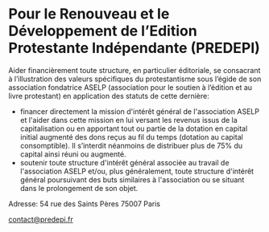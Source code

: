 # Pour le Renouveau et le Développement de l’Edition Protestante Indépendante (PREDEPI)

Aider financièrement toute structure, en particulier éditoriale, se consacrant à l’illustration des valeurs spécifiques du protestantisme sous l’égide de son association fondatrice ASELP (association pour le soutien à l’édition et au livre protestant) en application des statuts de cette dernière:
+ financer directement la mission d'intérêt général de l'association ASELP et l'aider dans cette mission en lui versant les revenus issus de la capitalisation ou en apportant
tout ou partie de la dotation en capital initial augmenté des dons reçus au fil du temps (dotation au capital consomptible). Il s’interdit néanmoins de distribuer plus de 75%
du capital ainsi réuni ou augmenté.
+ soutenir toute structure d'intérêt général associée au travail de l'association ASELP et/ou, plus généralement, toute structure d'intérêt général poursuivant des buts
similaires à l'association ou se situant dans le prolongement de son objet.

Adresse: 54 rue des Saints Pères 75007 Paris

contact@predepi.fr
